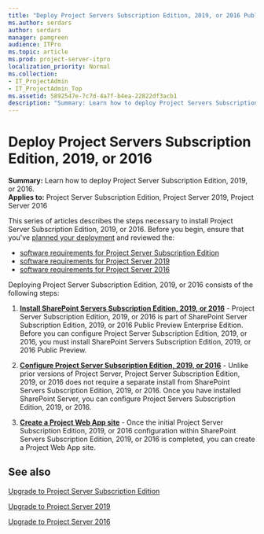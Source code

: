 ```yaml
---
title: "Deploy Project Servers Subscription Edition, 2019, or 2016 Public Preview"
ms.author: serdars
author: serdars
manager: pamgreen
audience: ITPro
ms.topic: article
ms.prod: project-server-itpro
localization_priority: Normal
ms.collection:
- IT_ProjectAdmin
- IT_ProjectAdmin_Top
ms.assetid: 5892547e-7c7d-4a7f-b4ea-22822df3acb1
description: "Summary: Learn how to deploy Project Servers Subscription Edition, 2019, or 2016 Public Preview."
---
```


# Deploy Project Servers Subscription Edition, 2019, or 2016

 **Summary:** Learn how to deploy Project Server Subscription Edition, 2019, or 2016.<br/>
**Applies to:** Project Server Subscription Edition, Project Server 2019, Project Server 2016
  
This series of articles describes the steps necessary to install Project Server Subscription Edition, 2019, or 2016. Before you begin, ensure that you've [planned your deployment](plan-for-project-server-2016.md) and reviewed the:

- [software requirements for Project Server Subscription Edition](software-requirements-for-project-server-subscription-edition.md)
- [software requirements for Project Server 2019](software-requirements-for-project-server-2019.md)
- [software requirements for Project Server 2016](software-requirements-for-project-server-2016.md)
  
Deploying Project Server Subscription Edition, 2019, or 2016 consists of the following steps:
  
1. **[Install SharePoint Servers Subscription Edition, 2019, or 2016](/sharepoint/install/install-for-sharepoint-server-2019)** - Project Server Subscription Edition, 2019, or 2016 is part of SharePoint Server Subscription Edition, 2019, or 2016 Public Preview Enterprise Edition. Before you can configure Project Server Subscription Edition, 2019, or 2016, you must install SharePoint Servers Subscription Edition, 2019, or 2016 Public Preview.

2. **[Configure Project Server Subscription Edition, 2019, or 2016](install-and-configure-project-server-2016.md)** - Unlike prior versions of Project Server, Project Server Subscription Edition, 2019, or 2016 does not require a separate install from SharePoint Servers Subscription Edition, 2019, or 2016. Once you have installed SharePoint Server, you can configure Project Servers Subscription Edition, 2019, or 2016.

3. **[Create a Project Web App site](deploy-project-web-app.md)** - Once the initial Project Server Subscription Edition, 2019, or 2016 configuration within SharePoint Servers Subscription Edition, 2019, or 2016 is completed, you can create a Project Web App site.

## See also

[Upgrade to Project Server Subscription Edition](upgrade-to-project-server-subscription-edition.md)

[Upgrade to Project Server 2019](upgrade-to-project-server-2019.md)

[Upgrade to Project Server 2016](upgrade-to-project-server-2016.md)
